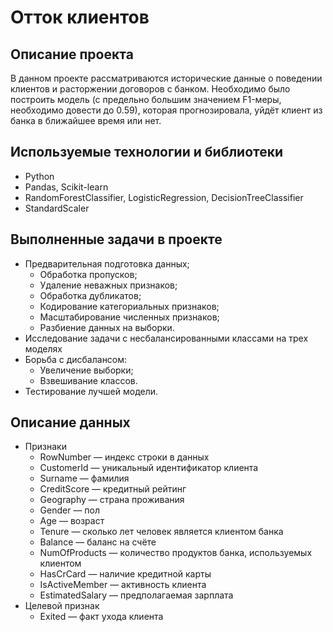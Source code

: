 # Отток клиентов

## Описание проекта
В данном проекте рассматриваются исторические данные о поведении клиентов и расторжении договоров с банком. Необходимо было построить модель (с предельно большим значением F1-меры, необходимо довести до 0.59), которая прогнозировала, уйдёт клиент из банка в ближайшее время или нет.

## Используемые технологии и библиотеки
- Python
- Pandas, Scikit-learn
- RandomForestClassifier, LogisticRegression, DecisionTreeClassifier
- StandardScaler

## Выполненные задачи в проекте
- Предварительная подготовка данных;
    - Обработка пропусков;
    - Удаление неважных признаков;
    - Обработка дубликатов;
    - Кодирование категориальных признаков;
    - Масштабирование численных признаков;
    - Разбиение данных на выборки.
- Исследование задачи с несбалансированными классами на трех моделях
- Борьба с дисбалансом:
	- Увеличение выборки;
	- Взвешивание классов.
- Тестирование лучшей модели.

## Описание данных
- Признаки
	- RowNumber — индекс строки в данных
	- CustomerId — уникальный идентификатор клиента
	- Surname — фамилия
	- CreditScore — кредитный рейтинг
	- Geography — страна проживания
	- Gender — пол
	- Age — возраст
	- Tenure — сколько лет человек является клиентом банка
	- Balance — баланс на счёте
	- NumOfProducts — количество продуктов банка, используемых клиентом
	- HasCrCard — наличие кредитной карты
	- IsActiveMember — активность клиента
	- EstimatedSalary — предполагаемая зарплата
- Целевой признак
	- Exited — факт ухода клиента